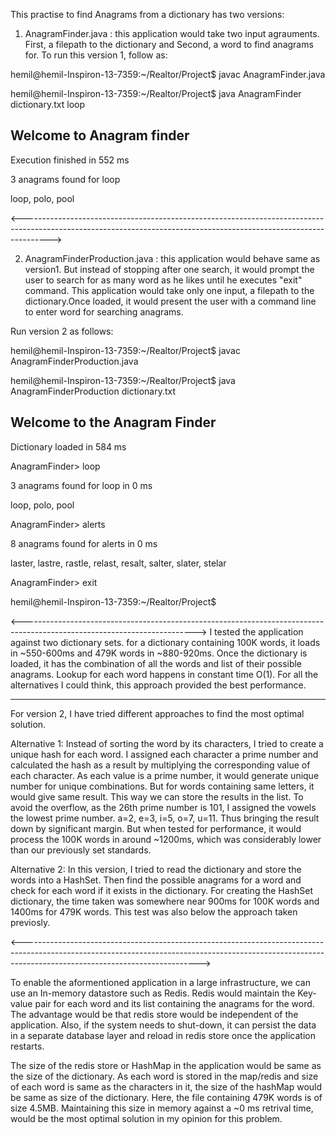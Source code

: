 This practise to find Anagrams from a dictionary has two versions:

1) AnagramFinder.java : this application would take two input agrauments. First, a filepath to the dictionary and Second, a word to find anagrams for.
To run this version 1, follow as:

hemil@hemil-Inspiron-13-7359:~/Realtor/Project$ javac AnagramFinder.java

hemil@hemil-Inspiron-13-7359:~/Realtor/Project$ java AnagramFinder dictionary.txt loop

Welcome to Anagram finder
-----------------------------
Execution finished in 552 ms

3 anagrams found for loop

loop, polo, pool

<------------------------------------------------------------------------------------------------------------------------------------------------------------------->

2) AnagramFinderProduction.java : this application would behave same as version1. But instead of stopping after one search, it would prompt the user to search for as many word as he likes until he 
executes "exit" command. This application would take only one input, a filepath to the dictionary.Once loaded, it would present the user with a command line to enter word for searching anagrams.

Run version 2 as follows:

hemil@hemil-Inspiron-13-7359:~/Realtor/Project$ javac AnagramFinderProduction.java 

hemil@hemil-Inspiron-13-7359:~/Realtor/Project$ java AnagramFinderProduction dictionary.txt 

Welcome to the Anagram Finder
-----------------------------
Dictionary loaded in 584 ms

AnagramFinder> loop

3 anagrams found for loop in 0 ms

loop, polo, pool

AnagramFinder> alerts

8 anagrams found for alerts in 0 ms

laster, lastre, rastle, relast, resalt, salter, slater, stelar

AnagramFinder> exit

hemil@hemil-Inspiron-13-7359:~/Realtor/Project$ 

<------------------------------------------------------------------------------------------------------------------------->
I tested the application against two dictionary sets. 
for a dictionary containing 100K words, it loads in ~550-600ms and 479K words in ~880-920ms.
Once the dictionary is loaded, it has the combination of all the words and list of their possible anagrams. Lookup for each word happens in constant time O(1). 
For all the alternatives I could think, this approach provided the best performance.

---------------------------------------------------------------------------------------------------------------------------------------------------------------------------------------------------------
For version 2, I have tried different approaches to find the most optimal solution. 

Alternative 1: Instead of sorting the word by its characters, I tried to create a unique hash for each word. I assigned each character a prime number and calculated the hash as a result by multiplying the
corresponding value of each character. As each value is a prime number, it would generate unique number for unique combinations. But for words containing same letters, it would give same result. This
way we can store the results in the list.
To avoid the overflow, as the 26th prime number is 101, I assigned the vowels the lowest prime number. a=2, e=3, i=5, o=7, u=11. Thus bringing the result down by significant margin.
But when tested for performance, it would process the 100K words in around ~1200ms, which was considerably lower than our previously set standards.

Alternative 2: In this version, I tried to read the dictionary and store the words into a HashSet. Then find the possible anagrams for a word and check for each word if it exists in the dictionary.
For creating the HashSet dictionary, the time taken was somewhere near 900ms for 100K words and 1400ms for 479K words. This test was also below the approach taken previosly.


<-------------------------------------------------------------------------------------------------------------------------------------------------------------------------------------------------------->

To enable the aformentioned application in a large infrastructure, we can use an In-memory datastore such as Redis. Redis would maintain the Key-value pair for each word and its list containing the anagrams for the word. The advantage would be that redis store would be independent of the application. Also, if the system needs to shut-down, it can persist the data in a separate database layer and reload in redis store once the application restarts.

The size of the redis store or HashMap in the application would be same as the size of the dictionary. As each word is stored in the map/redis and size of each word is same as the characters in it, the size of the hashMap would be same as size of the dictionary. 
Here, the file containing 479K words is of size 4.5MB. Maintaining this size in memory against a ~0 ms retrival time, would be the most optimal solution in my opinion for this problem.



